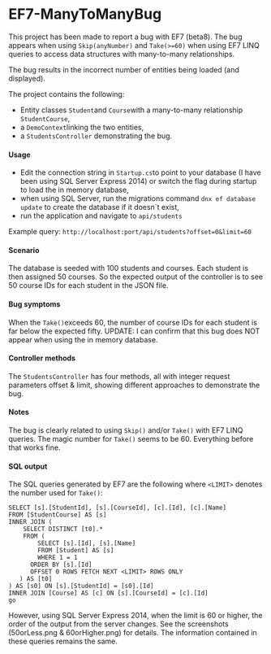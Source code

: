 # EF7-ManyToManyBug
This project has been made to report a bug with EF7 (beta8). The bug appears when using `Skip(anyNumber)` and `Take(>=60)` when using EF7 LINQ queries to access data structures with many-to-many relationships.

The bug results in the incorrect number of entities being loaded (and displayed).

The project contains the following:
  - Entity classes `Student`and `Course`with a many-to-many relationship `StudentCourse`,
  - a `DemoContext`linking the two entities,
  - a `StudentsController` demonstrating the bug.

#### Usage
 - Edit the connection string in `Startup.cs`to point to your database (I have been using SQL Server Express 2014) or switch the flag during startup to load the in memory database,
 - when using SQL Server, run the migrations command `dnx ef database update` to create the database if it doesn`t exist,
 - run the application and navigate to `api/students`

 Example query: `http://localhost:port/api/students?offset=0&limit=60`

#### Scenario
The database is seeded with 100 students and courses. Each student is then assigned 50 courses. So the expected output of the controller is to see 50 course IDs for each student in the JSON file.

#### Bug symptoms
When the `Take()`exceeds 60, the number of course IDs for each student is far below the expected fifty.
UPDATE: I can confirm that this bug does NOT appear when using the in memory database.

#### Controller methods
The `StudentsController` has four methods, all with integer request parameters offset & limit, showing different approaches to demonstrate the bug.

#### Notes
The bug is clearly related to using `Skip()` and/or `Take()` with EF7 LINQ queries. The magic number for `Take()` seems to be 60. Everything before that works fine.

#### SQL output
The SQL queries generated by EF7 are the following where `<LIMIT>` denotes the number used for `Take()`:

    SELECT [s].[StudentId], [s].[CourseId], [c].[Id], [c].[Name]
    FROM [StudentCourse] AS [s]
    INNER JOIN (
        SELECT DISTINCT [t0].*
        FROM (
            SELECT [s].[Id], [s].[Name]
            FROM [Student] AS [s]
            WHERE 1 = 1
          ORDER BY [s].[Id]
          OFFSET 0 ROWS FETCH NEXT <LIMIT> ROWS ONLY
       ) AS [t0]
    ) AS [s0] ON [s].[StudentId] = [s0].[Id]
    INNER JOIN [Course] AS [c] ON [s].[CourseId] = [c].[Id]
    go

However, using SQL Server Express 2014, when the limit is 60 or higher, the order of the output from the server changes. See the screenshots (50orLess.png & 60orHigher.png) for details.
The information contained in these queries remains the same.
